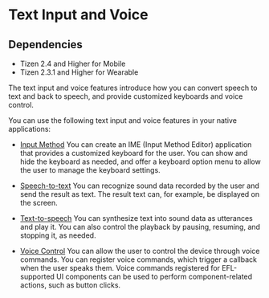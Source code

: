 # Text Input and Voice
## Dependencies
- Tizen 2.4 and Higher for Mobile
- Tizen 2.3.1 and Higher for Wearable

The text input and voice features introduce how you can convert speech to text and back to speech, and provide customized keyboards and voice control.

You can use the following text input and voice features in your native applications:

- [Input Method](input-method-n.md)
You can create an IME (Input Method Editor) application that provides a customized keyboard for the user. You can show and hide the keyboard as needed, and offer a keyboard option menu to allow the user to manage the keyboard settings.

- [Speech-to-text](stt-n.md)
You can recognize sound data recorded by the user and send the result as text. The result text can, for example, be displayed on the screen.

- [Text-to-speech](tts-n.md)
You can synthesize text into sound data as utterances and play it. You can also control the playback by pausing, resuming, and stopping it, as needed.

- [Voice Control](voice-control-n.md)
You can allow the user to control the device through voice commands. You can register voice commands, which trigger a callback when the user speaks them. Voice commands registered for EFL-supported UI components can be used to perform component-related actions, such as button clicks.